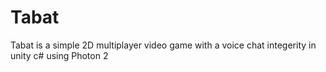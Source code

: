 # Tabat
Tabat is a simple 2D multiplayer video game with a voice chat integerity in unity c# using Photon 2
